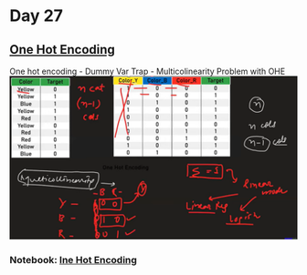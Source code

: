 # Day 27

## [One Hot Encoding](https://www.youtube.com/watch?v=U5oCv3JKWKA&list=PLKnIA16_Rmvbr7zKYQuBfsVkjoLcJgxHH&index=27)

One hot encoding - Dummy Var Trap - Multicolinearity Problem with OHE
![](./assets/ohe.png)

### Notebook: [Ine Hot Encoding](./Code/index.ipynb)